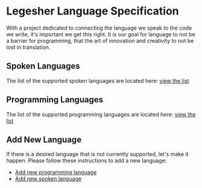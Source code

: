 # Legesher Language Specification

With a project dedicated to connecting the language we speak to the code we write, it's important we get this right. It is our goal for language to not be a barrier for programming, that the art of innovation and creativity to not be lost in translation.

## Spoken Languages

The list of the supported spoken languages are located here: [view the list](https://github.com/madiedgar/legesher/blob/master/lib/config/spoken-languages.yml)

## Programming Languages

The list of the supported programming languages are located here: [view the list](https://github.com/madiedgar/legesher/blob/master/lib/config/programming-languages.yml)

## Add New Language

If there is a desired language that is not currently supported, let's make it happen. Please follow these instructions to add a new language:
- [Add new programming language]()
- [Add new spoken language]()
